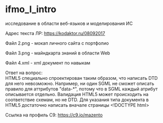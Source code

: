 # ifmo_I_intro
исследование в области веб-языков и моделирования ИС

Адрес текста ЛР:
https://kodaktor.ru/08092017

Файл 2.png - мокап личного сайта с портфолио

Файл 3.png - майндкарта знаний в области Web

Файл 4.xml - xml документ по навыкам

Ответ на вопрос:  
HTML5 специально спроектирован таким образом, что написать DTD для него невозможно. Например, ни один SGML не сможет описать правило для аттрибутов "data-*", потому что в SGML каждый атрибут описывается отдельно. Валидация HTML5 может происходить на соответствие схемам, но не DTD. Для указания типа документа в HTML5 достаточно написать вначале страницы \<!DOCTYPE html>

Ссылка на профиль C9: https://c9.io/mazento
